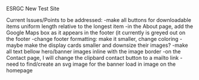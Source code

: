 ESRGC New Test Site

Current Issues/Points to be addressed:
  -make all buttons for downloadable items uniform length relative to the longest item
  -in the About page, add the Google Maps box as it appears in the footer (it currently is greyed out on the footer 
  -change footer formatting: make it smaller, change coloring
  -maybe make the display cards smaller and downsize their images?
  -make all text bellow hero/banner images inline with the image border
  -on the Contact page, I will change the clipbard contact button to a mailto link
  -need to find/create an svg image for the banner load in image on the homepage
